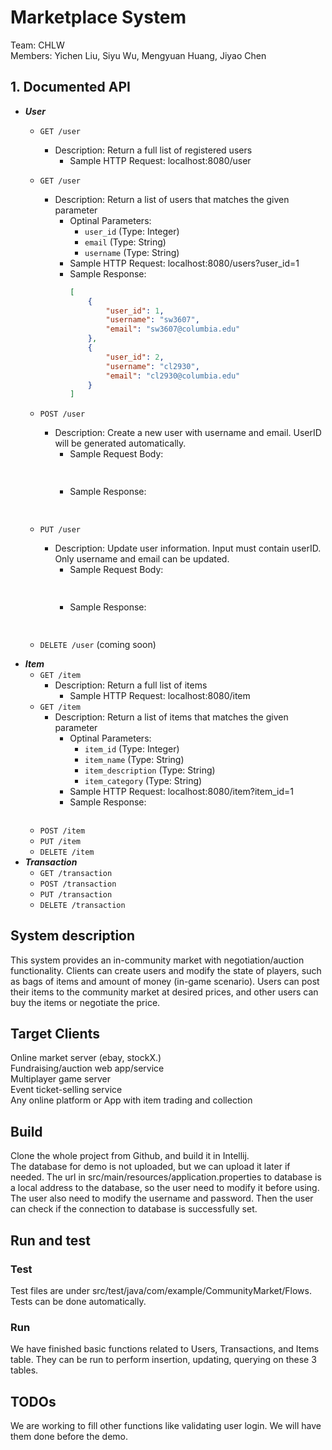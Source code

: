 # Marketplace System
Team: CHLW  
Members: Yichen Liu, Siyu Wu, Mengyuan Huang, Jiyao Chen
## 1. Documented API
   * ___User___
      * `GET /user`
        * Description: Return a full list of registered users
           * Sample HTTP Request: localhost:8080/user
      * `GET /user`
        * Description: Return a list of users that matches the given parameter
           * Optinal Parameters:
              * `user_id` (Type: Integer)
              * `email` (Type: String)
              * `username` (Type: String)
           * Sample HTTP Request: localhost:8080/users?user_id=1
           * Sample Response:
              ```json
              [
                  {
                      "user_id": 1,
                      "username": "sw3607",
                      "email": "sw3607@columbia.edu"
                  },
                  {
                      "user_id": 2,
                      "username": "cl2930",
                      "email": "cl2930@columbia.edu"
                  }
              ]
              ```
      * `POST /user`
        * Description: Create a new user with username and email. UserID will be generated automatically.
           * Sample Request Body:
           ```json
              
           ```
           * Sample Response: 
           ```json
              
           ```
      * `PUT /user`
        * Description: Update user information. Input must contain userID. Only username and email can be updated.
           * Sample Request Body:
           ```json
              
           ```
           * Sample Response:
           ```json
              
           ```
           
      * `DELETE /user` (coming soon)
   * ___Item___
      * `GET /item`
        * Description: Return a full list of items
             * Sample HTTP Request: localhost:8080/item
      * `GET /item`
        * Description: Return a list of items that matches the given parameter
           * Optinal Parameters:
              * `item_id` (Type: Integer)
              * `item_name` (Type: String)
              * `item_description` (Type: String)
              * `item_category` (Type: String)
           * Sample HTTP Request: localhost:8080/item?item_id=1
           * Sample Response:
              ```json
              
              ```
      * `POST /item`
      * `PUT /item`
      * `DELETE /item`
   * ___Transaction___
      * `GET /transaction`
      * `POST /transaction`
      * `PUT /transaction`
      * `DELETE /transaction`
## System description
This system provides an in-community market with negotiation/auction functionality. Clients can create users and modify the state of players, such as bags of items and amount of money (in-game scenario). Users can post their items to the community market at desired prices, and other users can buy the items or negotiate the price.
## Target Clients
Online market server (ebay, stockX.)  
Fundraising/auction web app/service  
Multiplayer game server  
Event ticket-selling service  
Any online platform or App with item trading and collection
## Build
Clone the whole project from Github, and build it in Intellij.  
The database for demo is not uploaded, but we can upload it later if needed. The url in src/main/resources/application.properties to database is a local address to the database, so the user need to modify it before using. The user also need to modify the username and password. Then the user can check if the connection to database is successfully set.  
## Run and test
### Test
Test files are under src/test/java/com/example/CommunityMarket/Flows. Tests can be done automatically.
### Run
We have finished basic functions related to Users, Transactions, and Items table. They can be run to perform insertion, updating, querying on these 3 tables.
## TODOs
We are working to fill other functions like validating user login. We will have them done before the demo.
